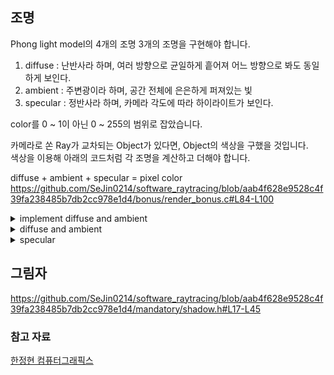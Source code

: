 

## 조명

Phong light model의 4개의 조명 3개의 조명을 구현해야 합니다.  
1. diffuse : 난반사라 하며, 여러 방향으로 균일하게 흩어져 어느 방향으로 봐도 동일하게 보인다.  
2. ambient : 주변광이라 하며, 공간 전체에 은은하게 퍼져있는 빛     
3. specular : 정반사라 하며, 카메라 각도에 따라 하이라이트가 보인다.  
  
color를 0 ~ 1이 아닌 0 ~ 255의 범위로 잡았습니다.  

카메라로 쏜 Ray가 교차되는 Object가 있다면, Object의 색상을 구했을 것입니다.  
색상을 이용해 아래의 코드처럼 각 조명을 계산하고 더해야 합니다.

diffuse + ambient + specular = pixel color
https://github.com/SeJin0214/software_raytracing/blob/aab4f628e9528c4f39fa238485b7db2cc978e1d4/bonus/render_bonus.c#L84-L100

<details><summary>implement diffuse and ambient</summary>
<img width="745" height="868" alt="image" src="https://github.com/user-attachments/assets/2bf81828-5148-4166-8dae-05fd2500b5bd" />
</details>  


<details><summary>diffuse and ambient</summary>
https://github.com/SeJin0214/software_raytracing/blob/d544078fce1685fb2c4598b6e944ffeddbe124da/bonus/light_bonus.h#L19-L31  
  표면의 노멀 벡터와 중심에서 빛으로 가는 벡터의 내적을 구하여 빛의 세기를 구하였습니다.  
https://github.com/SeJin0214/software_raytracing/blob/d544078fce1685fb2c4598b6e944ffeddbe124da/bonus/light_bonus.h#L33-L49

  albedo는 물체가 빛을 반사하는 정도를 나타내는 척도이며, 두 조명 모두 albedo 연산을 추가로 해줬습니다.  
  https://github.com/SeJin0214/software_raytracing/blob/aab4f628e9528c4f39fa238485b7db2cc978e1d4/mandatory/shadow.h#L47-L58
</details>
<details><summary>specular</summary>
https://github.com/SeJin0214/software_raytracing/blob/d544078fce1685fb2c4598b6e944ffeddbe124da/bonus/light_bonus.h#L69-L82
</details>  
  
  
## 그림자
https://github.com/SeJin0214/software_raytracing/blob/aab4f628e9528c4f39fa238485b7db2cc978e1d4/mandatory/shadow.h#L17-L45


### 참고 자료

[한정현 컴퓨터그래픽스](https://www.youtube.com/watch?v=_uIjVpAM9l8&list=PLYEC1V9tJOl03WLDoUEKbiYW_Xt4W6LTl&index=10)














